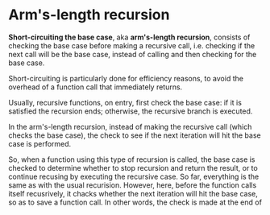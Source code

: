 # Arm's-length recursion

**Short-circuiting the base case**, aka **arm's-length recursion**, consists of checking the base case before making a recursive call, i.e. checking if the next call will be the base case, instead of calling and then checking for the base case.

Short-circuiting is particularly done for efficiency reasons, to avoid the overhead of a function call that immediately returns.

Usually, recursive functions, on entry, first check the base case: if it is satisfied the recursion ends; otherwise, the recursive branch is executed.

In the arm's-length recursion, instead of making the recursive call (which checks the base case), the check to see if the next iteration will hit the base case is performed.

So, when a function using this type of recursion is called, the base case is checked to determine whether to stop recursion and return the result, or to continue recusing by executing the recursive case. So far, everything is the same as with the usual recurision. However, here, before the function calls itself recusrively, it chacks whether the next iteration will hit the base case, so as to save a function call. In other words, the check is made at the end of
